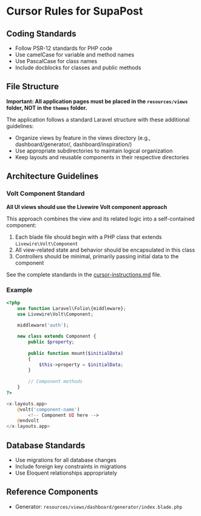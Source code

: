 # Cursor Rules for SupaPost

## Coding Standards

- Follow PSR-12 standards for PHP code
- Use camelCase for variable and method names
- Use PascalCase for class names
- Include docblocks for classes and public methods

## File Structure

**Important: All application pages must be placed in the `resources/views` folder, NOT in the `themes` folder.**

The application follows a standard Laravel structure with these additional guidelines:
- Organize views by feature in the views directory (e.g., dashboard/generator/, dashboard/inspiration/)
- Use appropriate subdirectories to maintain logical organization
- Keep layouts and reusable components in their respective directories

## Architecture Guidelines

### Volt Component Standard

**All UI views should use the Livewire Volt component approach**

This approach combines the view and its related logic into a self-contained component:

1. Each blade file should begin with a PHP class that extends `Livewire\Volt\Component`
2. All view-related state and behavior should be encapsulated in this class
3. Controllers should be minimal, primarily passing initial data to the component

See the complete standards in the [cursor-instructions.md](./cursor-instructions.md) file.

### Example
```php
<?php
    use function Laravel\Folio\{middleware};
    use Livewire\Volt\Component;
    
    middleware('auth');

    new class extends Component {
        public $property;
        
        public function mount($initialData)
        {
            $this->property = $initialData;
        }
        
        // Component methods
    }
?>

<x-layouts.app>
    @volt('component-name')
        <!-- Component UI here -->
    @endvolt
</x-layouts.app>
```

## Database Standards

- Use migrations for all database changes
- Include foreign key constraints in migrations
- Use Eloquent relationships appropriately

## Reference Components

- Generator: `resources/views/dashboard/generator/index.blade.php` 
